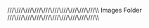 ///\\\///\\\///\\\///\\\///\\\///\\\///\\\///\\\///\\\///\\\ Images Folder ///\\\///\\\///\\\///\\\///\\\///\\\///\\\///\\\///\\\///\\\
